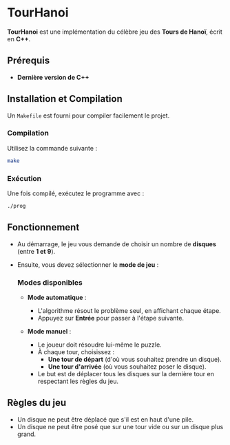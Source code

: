 # TourHanoi

**TourHanoi** est une implémentation du célèbre jeu des **Tours de Hanoï**, écrit en **C++**.

## Prérequis

- **Dernière version de C++**

## Installation et Compilation

Un `Makefile` est fourni pour compiler facilement le projet.

### Compilation

Utilisez la commande suivante :

```sh
make
```

### Exécution

Une fois compilé, exécutez le programme avec :

```sh
./prog
```

## Fonctionnement

- Au démarrage, le jeu vous demande de choisir un nombre de **disques** (entre **1 et 9**).
- Ensuite, vous devez sélectionner le **mode de jeu** :
  
  ### Modes disponibles
  - **Mode automatique** :
    - L'algorithme résout le problème seul, en affichant chaque étape.
    - Appuyez sur **Entrée** pour passer à l'étape suivante.
  
  - **Mode manuel** :
    - Le joueur doit résoudre lui-même le puzzle.
    - À chaque tour, choisissez :
      - **Une tour de départ** (d'où vous souhaitez prendre un disque).
      - **Une tour d'arrivée** (où vous souhaitez poser le disque).
    - Le but est de déplacer tous les disques sur la dernière tour en respectant les règles du jeu.

## Règles du jeu

- Un disque ne peut être déplacé que s'il est en haut d'une pile.
- Un disque ne peut être posé que sur une tour vide ou sur un disque plus grand.
